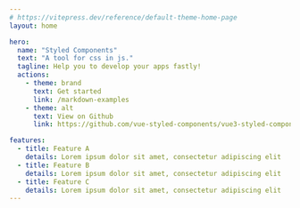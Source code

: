 ```yaml
---
# https://vitepress.dev/reference/default-theme-home-page
layout: home

hero:
  name: "Styled Components"
  text: "A tool for css in js."
  tagline: Help you to develop your apps fastly!
  actions:
    - theme: brand
      text: Get started
      link: /markdown-examples
    - theme: alt
      text: View on Github
      link: https://github.com/vue-styled-components/vue3-styled-components

features:
  - title: Feature A
    details: Lorem ipsum dolor sit amet, consectetur adipiscing elit
  - title: Feature B
    details: Lorem ipsum dolor sit amet, consectetur adipiscing elit
  - title: Feature C
    details: Lorem ipsum dolor sit amet, consectetur adipiscing elit
---
```


